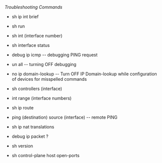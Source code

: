 *Troubleshooting Commands*

* sh ip int brief

* sh run

* sh int (interface number)

* sh interface status
  
* debug ip icmp -- debugging PING request

* un all -- turning OFF debugging

* no ip domain-lookup -- Turn OFF IP Domain-lookup while configuration of devices for misspelled commands

* sh controllers (interface)
  
* int range (interface numbers)
  
* sh ip route

* ping (destination) source (interface) -- remote PING
  
* sh ip nat translations

* debug ip packet ?

* sh version

* sh control-plane host open-ports
